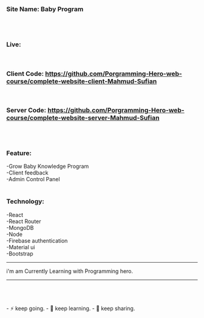 ### Site Name: Baby Program
<br/>
<br/>

### Live:
<br/>

### Client Code: https://github.com/Porgramming-Hero-web-course/complete-website-client-Mahmud-Sufian
<br/> 

### Server Code: https://github.com/Porgramming-Hero-web-course/complete-website-server-Mahmud-Sufian
<br/>
<br/>

### Feature:
-Grow Baby Knowledge Program
<br/>
-Client feedback
<br/>
-Admin Control Panel
<br/>
<br/>

### Technology:
-React
<br/>
-React Router
<br/>
-MongoDB
<br/>
-Node
<br/>
-Firebase authentication
<br/>
-Material ui
<br/>
-Bootstrap
<hr>
i'm am Currently Learning with Programming hero.
<hr>
<br/>
<br/>
<br/> 
- ⚡ keep going.
- 🌱 keep learning.
- 💬 keep sharing.